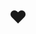<h1 align="center">❤</h1>
<div>
  <a img="https://upload.wikimedia.org/wikipedia/commons/thumb/c/c3/Python-logo-notext.svg/1200px-Python-logo-notext.svg.png"></a>
</div>
